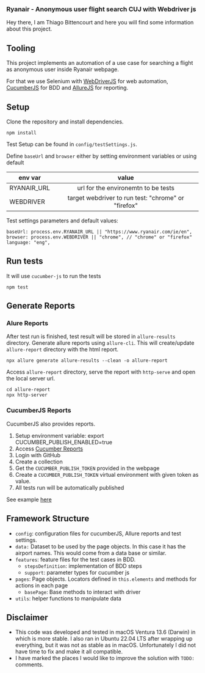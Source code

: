 ### Ryanair - Anonymous user flight search CUJ with Webdriver js

Hey there, I am Thiago Bittencourt and here you will find some information about this project.

## Tooling

This project implements an automation of a use case for searching a flight as anonymous user inside Ryanair webpage.

For that we use Selenium with [WebDriverJS](https://www.selenium.dev/selenium/docs/api/javascript/index.html) for web automation, [CucumberJS](https://cucumber.io/docs/installation/javascript/) for BDD and [AllureJS](https://github.com/allure-framework/allure-js) for reporting.

## Setup

Clone the repository and install dependencies.

```
npm install
```

Test Setup can be found in `config/testSettings.js`.

Define `baseUrl` and `browser` either by setting environment variables or using default

| env var     |                        value                        |
| ----------- | :-------------------------------------------------: |
| RYANAIR_URL |         url for the environemtn to be tests         |
| WEBDRIVER   | target webdriver to run test: "chrome" or "firefox" |

Test settings parameters and default values:

```
baseUrl: process.env.RYANAIR_URL || "https://www.ryanair.com/ie/en",
browser: process.env.WEBDRIVER || "chrome", // "chrome" or "firefox"
language: "eng",
```

## Run tests

It will use `cucumber-js` to run the tests

```
npm test
```

## Generate Reports

### Alure Reports

After test run is finished, test result will be stored in `allure-results` directory.
Generate allure reports using `allure-cli`. This will create/update `allure-report` directory with the html report.

```
npx allure generate allure-results --clean -o allure-report
```

Access `allure-report` directory, serve the report with `http-serve` and open the local server url.

```
cd allure-report
npx http-server
```

### CucumberJS Reports

CucumberJS also provides reports.

1. Setup environment variable: export CUCUMBER_PUBLISH_ENABLED=true
2. Access [Cucumber Reports](https://reports.cucumber.io/)
3. Login with GitHub
4. Create a collection
5. Get the `CUCUMBER_PUBLISH_TOKEN` provided in the webpage
6. Create a `CUCUMBER_PUBLISH_TOKEN` virtual environment with given token as value.
7. All tests run will be automatically published

See example [here](https://reports.cucumber.io/reports/3b1fd8aa-6fb2-451c-9be5-68e901dfea2e)

## Framework Structure

- `config`: configuration files for cucumberJS, Allure reports and test settings.
- `data:` Dataset to be used by the page objects. In this case it has the airport names. This would come from a data base or similar.
- `features`: feature files for the test cases in BDD.
  - `stepsDefinition`: implementation of BDD steps
  - `support`: parameter types for cucumber js
- `pages`: Page objects. Locators defined in `this.elements` and methods for actions in each page
  - `basePage`: Base methods to interact with driver
- `utils`: helper functions to manipulate data

## Disclaimer

- This code was developed and tested in macOS Ventura 13.6 (Darwin) in which is more stable. I also ran in Ubuntu 22.04 LTS after wrapping up everything, but it was not as stable as in macOS. Unfortunately I did not have time to fix and make it all compatible.
- I have marked the places I would like to improve the solution with `TODO:` comments.
